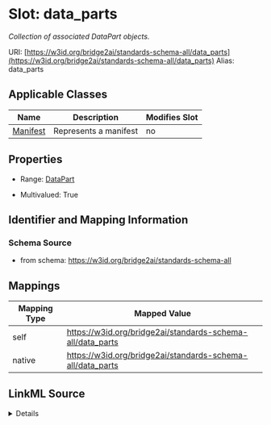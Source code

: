 

# Slot: data_parts 


_Collection of associated DataPart objects._





URI: [https://w3id.org/bridge2ai/standards-schema-all/data_parts](https://w3id.org/bridge2ai/standards-schema-all/data_parts)
Alias: data_parts

<!-- no inheritance hierarchy -->





## Applicable Classes

| Name | Description | Modifies Slot |
| --- | --- | --- |
| [Manifest](Manifest.md) | Represents a manifest |  no  |






## Properties

* Range: [DataPart](DataPart.md)

* Multivalued: True




## Identifier and Mapping Information






### Schema Source


* from schema: https://w3id.org/bridge2ai/standards-schema-all




## Mappings

| Mapping Type | Mapped Value |
| ---  | ---  |
| self | https://w3id.org/bridge2ai/standards-schema-all/data_parts |
| native | https://w3id.org/bridge2ai/standards-schema-all/data_parts |




## LinkML Source

<details>
```yaml
name: data_parts
description: Collection of associated DataPart objects.
from_schema: https://w3id.org/bridge2ai/standards-schema-all
rank: 1000
alias: data_parts
domain_of:
- Manifest
range: DataPart
multivalued: true
inlined: true
inlined_as_list: true

```
</details>